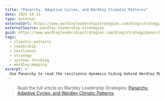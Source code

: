 ```yaml
---
title: "Panarchy, Adaptive Cycles, and Wardley Climatic Patterns"
date: 2025-10-13
type: external
externalUrl: https://www.wardleyleadershipstrategies.com/blog/strategy/panarchy-and-wardley-climatic-patterns
externalSource: wardley-leadership-strategies
guid: https://www.wardleyleadershipstrategies.com/blog/strategy/panarchy-and-wardley-climatic-patterns
tags:
  - climatic-patterns
  - leadership
  - resilience
  - strategy
  - systems-thinking
  - wardley-mapping
excerpt: >-
  Use Panarchy to read the resilience dynamics hiding behind Wardley Map evolution, turning climatic inevitabilities into strategic timing signals.
---
```


> Read the full article on Wardley Leadership Strategies: [Panarchy, Adaptive Cycles, and Wardley Climatic Patterns](https://www.wardleyleadershipstrategies.com/blog/strategy/panarchy-and-wardley-climatic-patterns).
